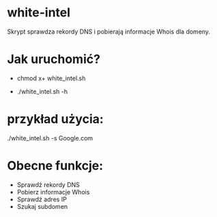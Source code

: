 # white-intel
Skrypt sprawdza rekordy DNS i pobierają informacje Whois dla domeny.

# Jak uruchomić?

- chmod x+ white_intel.sh

 - ./white_intel.sh -h

# przykład użycia: 
./white_intel.sh  -s Google.com 


# Obecne funkcje:

 - Sprawdź rekordy DNS
 - Pobierz informacje Whois
 - Sprawdź adres IP
 - Szukaj subdomen
